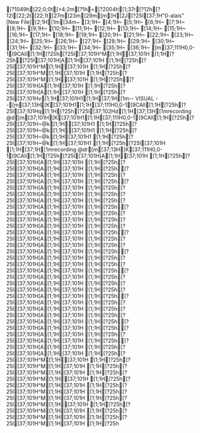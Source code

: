 [?1049h[22;0;0t[>4;2m[?1h=[?2004h[1;37r[?12h[?12l[22;2t[22;1t[27m[23m[29m[m[H[2J[?25l[37;1H"0-alais" [New File][2;1H[1m[34m~                                                                                                                               [3;1H~                                                                                                                               [4;1H~                                                                                                                               [5;1H~                                                                                                                               [6;1H~                                                                                                                               [7;1H~                                                                                                                               [8;1H~                                                                                                                               [9;1H~                                                                                                                               [10;1H~                                                                                                                               [11;1H~                                                                                                                               [12;1H~                                                                                                                               [13;1H~                                                                                                                               [14;1H~                                                                                                                               [15;1H~                                                                                                                               [16;1H~                                                                                                                               [17;1H~                                                                                                                               [18;1H~                                                                                                                               [19;1H~                                                                                                                               [20;1H~                                                                                                                               [21;1H~                                                                                                                               [22;1H~                                                                                                                               [23;1H~                                                                                                                               [24;1H~                                                                                                                               [25;1H~                                                                                                                               [26;1H~                                                                                                                               [27;1H~                                                                                                                               [28;1H~                                                                                                                               [29;1H~                                                                                                                               [30;1H~                                                                                                                               [31;1H~                                                                                                                               [32;1H~                                                                                                                               [33;1H~                                                                                                                               [34;1H~                                                                                                                               [35;1H~                                                                                                                               [36;1H~                                                                                                                               [m[37;111H0,0-1[9CAll[1;1H[?25h[?25l[37;101H^M[1;1H[37;101H  [1;1H[?25h[?25l[37;101H[A[1;1H[37;101H  [1;1H[?25h[?25l[37;101H^M[1;1H[37;101H  [1;1H[?25h[?25l[37;101H^M[1;1H[37;101H  [1;1H[?25h[?25l[37;101H^M[1;1H[37;101H  [1;1H[?25h[?25l[37;101H[A[1;1H[37;101H  [1;1H[?25h[?25l[37;101H[A[1;1H[37;101H  [1;1H[?25h[?25l[37;101Hv[1;1H[37;101H1[1;1H[37;1H[1m-- VISUAL --[m[37;13H[K[37;101H1[1;1H[37;111H0,0-1[9CAll[1;1H[?25h[?25l[37;101Hq[1;1H[?25h[?25l[37;102Hd[1;1H[37;13H[1mrecording @d[m[37;101H[K[37;101H1[1;1H[37;111H0,0-1[9CAll[1;1H[?25h[?25l[37;101H~@k[1;1H[37;101H1  [1;1H[?25h[?25l[37;101H~@k[1;1H[37;101H1  [1;1H[?25h[?25l[37;101H~@k[1;1H[37;101H1  [1;1H[?25h[?25l[37;101H~@k[1;1H[37;101H1  [1;1H[?25h[?25l[37;101H [1;1H[37;1H[1mrecording @dr[m[37;13H[K[37;111H0,0-1[9CAll[1;1H[?25h[?25l[37;101H[A[1;1H[37;101H  [1;1H[?25h[?25l[37;101H[A[1;1H[37;101H  [1;1H[?25h[?25l[37;101H[A[1;1H[37;101H  [1;1H[?25h[?25l[37;101H[A[1;1H[37;101H  [1;1H[?25h[?25l[37;101H[A[1;1H[37;101H  [1;1H[?25h[?25l[37;101H[A[1;1H[37;101H  [1;1H[?25h[?25l[37;101H[A[1;1H[37;101H  [1;1H[?25h[?25l[37;101H[A[1;1H[37;101H  [1;1H[?25h[?25l[37;101H[A[1;1H[37;101H  [1;1H[?25h[?25l[37;101H[A[1;1H[37;101H  [1;1H[?25h[?25l[37;101H[A[1;1H[37;101H  [1;1H[?25h[?25l[37;101H[A[1;1H[37;101H  [1;1H[?25h[?25l[37;101H[A[1;1H[37;101H  [1;1H[?25h[?25l[37;101H[A[1;1H[37;101H  [1;1H[?25h[?25l[37;101H[A[1;1H[37;101H  [1;1H[?25h[?25l[37;101H[A[1;1H[37;101H  [1;1H[?25h[?25l[37;101H[A[1;1H[37;101H  [1;1H[?25h[?25l[37;101H[A[1;1H[37;101H  [1;1H[?25h[?25l[37;101H[A[1;1H[37;101H  [1;1H[?25h[?25l[37;101H[A[1;1H[37;101H  [1;1H[?25h[?25l[37;101H[A[1;1H[37;101H  [1;1H[?25h[?25l[37;101H[A[1;1H[37;101H  [1;1H[?25h[?25l[37;101H[A[1;1H[37;101H  [1;1H[?25h[?25l[37;101H[A[1;1H[37;101H  [1;1H[?25h[?25l[37;101H[A[1;1H[37;101H  [1;1H[?25h[?25l[37;101H[A[1;1H[37;101H  [1;1H[?25h[?25l[37;101H[A[1;1H[37;101H  [1;1H[?25h[?25l[37;101H[A[1;1H[37;101H  [1;1H[?25h[?25l[37;101H[A[1;1H[37;101H  [1;1H[?25h[?25l[37;101H[A[1;1H[37;101H  [1;1H[?25h[?25l[37;101H[A[1;1H[37;101H  [1;1H[?25h[?25l[37;101H[A[1;1H[37;101H  [1;1H[?25h[?25l[37;101H^M[1;1H[37;101H  [1;1H[?25h[?25l[37;101H^M[1;1H[37;101H  [1;1H[?25h[?25l[37;101H^M[1;1H[37;101H  [1;1H[?25h[?25l[37;101H^M[1;1H[37;101H  [1;1H[?25h[?25l[37;101H^M[1;1H[37;101H  [1;1H[?25h[?25l[37;101H^M[1;1H[37;101H  [1;1H[?25h[?25l[37;101H^M[1;1H[37;101H  [1;1H[?25h[?25l[37;101H^M[1;1H[37;101H  [1;1H[?25h[?25l[37;101H^M[1;1H[37;101H  [1;1H[?25h[?25l[37;101H^M[1;1H[37;101H  [1;1H[?25h[?25l[37;101H^M[1;1H[37;101H  [1;1H[?25h